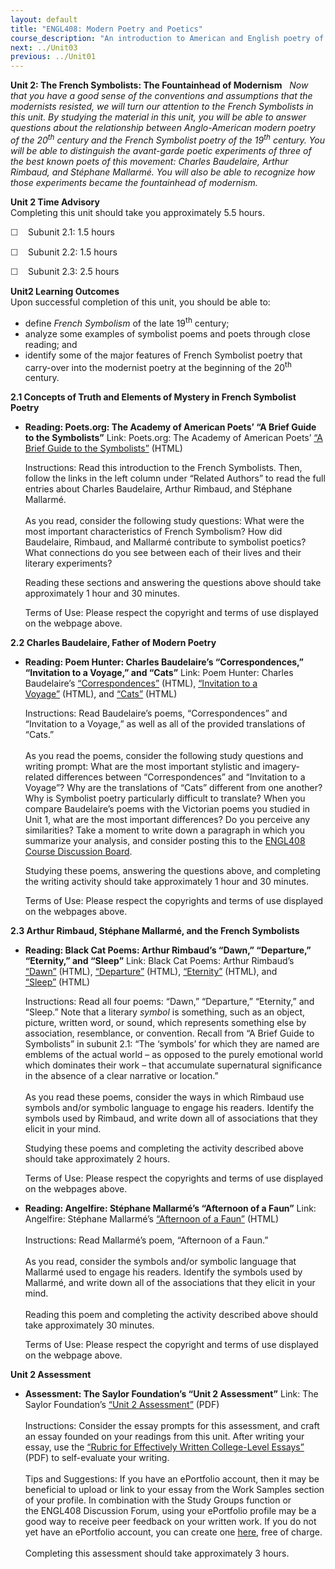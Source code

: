 ```yaml
---
layout: default
title: "ENGL408: Modern Poetry and Poetics"
course_description: "An introduction to American and English poetry of the early to middle 20th centuries, with particular emphasis on the cultural and political context of the era’s poetry."
next: ../Unit03
previous: ../Unit01
---
```

**Unit 2: The French Symbolists: The Fountainhead of Modernism** <span
id="2"></span> 
*Now that you have a good sense of the conventions and assumptions that
the modernists resisted, we will turn our attention to the French
Symbolists in this unit. *By studying the material in this unit, you
will be able to answer questions about the relationship between
Anglo-American modern poetry of the 20<sup>th</sup> century and the
French Symbolist poetry of the 19<sup>th</sup> century. You will be able
to distinguish the avant-garde poetic experiments of three of the best
known poets of this movement: Charles Baudelaire, Arthur Rimbaud, and
Stéphane Mallarmé. You will also be able to recognize how those
experiments became the fountainhead of modernism.**

**Unit 2 Time Advisory**  
Completing this unit should take you approximately 5.5 hours.  
  
 <span
style="color: rgb(51, 51, 51); font-family: sans-serif; line-height: 16.789772033691406px;">☐
   </span>Subunit 2.1: 1.5 hours  
  
 <span
style="color: rgb(51, 51, 51); font-family: sans-serif; line-height: 16.789772033691406px;">☐
   </span>Subunit 2.2: 1.5 hours  
  
 <span
style="color: rgb(51, 51, 51); font-family: sans-serif; line-height: 16.789772033691406px;">☐
   </span>Subunit 2.3: 2.5 hours

**Unit2 Learning Outcomes**  
Upon successful completion of this unit, you should be able to:
-   define *French Symbolism* of the late 19<sup>th</sup> century;
-   analyze some examples of symbolist poems and poets through close
    reading; and
-   identify some of the major features of French Symbolist poetry that
    carry-over into the modernist poetry at the beginning of the
    20<sup>th</sup> century.

**2.1 Concepts of Truth and Elements of Mystery in French Symbolist
Poetry** <span id="2.1"></span> 
-   **Reading: Poets.org: The Academy of American Poets’ “A Brief Guide
    to the Symbolists”**
    Link: Poets.org: The Academy of American Poets’ [“A Brief Guide to
    the
    Symbolists”](http://www.poets.org/viewmedia.php/prmMID/5674) (HTML)  
      
     Instructions: Read this introduction to the French Symbolists.
    Then, follow the links in the left column under “Related Authors” to
    read the full entries about Charles Baudelaire, Arthur Rimbaud, and
    Stéphane Mallarmé.  
        
     As you read, consider the following study questions: What were the
    most important characteristics of French Symbolism? How did
    Baudelaire, Rimbaud, and Mallarmé contribute to symbolist poetics?
    What connections do you see between each of their lives and their
    literary experiments?   
      
     Reading these sections and answering the questions above should
    take approximately 1 hour and 30 minutes.  
      
     Terms of Use: Please respect the copyright and terms of use
    displayed on the webpage above.

**2.2 Charles Baudelaire, Father of Modern Poetry** <span
id="2.2"></span> 
-   **Reading: Poem Hunter: Charles Baudelaire’s “Correspondences,”
    “Invitation to a Voyage,” and “Cats”**
    Link: Poem Hunter: Charles Baudelaire’s
    [“Correspondences”](http://www.poemhunter.com/poem/correspondences/) (HTML),
    [“Invitation to a
    Voyage”](http://www.poemhunter.com/poem/invitation-to-the-voyage/) (HTML),
    and
    [“Cats”](http://www.poemhunter.com/poem/les-chats-cats/) (HTML)  
      
     Instructions: Read Baudelaire’s poems, “Correspondences” and
    “Invitation to a Voyage,” as well as all of the provided
    translations of “Cats.”  
        
     As you read the poems, consider the following study questions and
    writing prompt: What are the most important stylistic and
    imagery-related differences between “Correspondences” and
    “Invitation to a Voyage”? Why are the translations of “Cats”
    different from one another? Why is Symbolist poetry particularly
    difficult to translate? When you compare Baudelaire’s poems with the
    Victorian poems you studied in Unit 1, what are the most important
    differences? Do you perceive any similarities? Take a moment to
    write down a paragraph in which you summarize your analysis, and
    consider posting this to the [ENGL408 Course Discussion
    Board](http://forums.saylor.org/forum/english/ENGL408/).  
      
     Studying these poems, answering the questions above, and completing
    the writing activity should take approximately 1 hour and 30
    minutes.  
      
     Terms of Use: Please respect the copyrights and terms of use
    displayed on the webpages above.

**2.3 Arthur Rimbaud, Stéphane Mallarmé, and the French Symbolists**
<span id="2.3"></span> 
-   **Reading: Black Cat Poems: Arthur Rimbaud’s “Dawn,” “Departure,”
    “Eternity,” and “Sleep”**
    Link: Black Cat Poems: Arthur Rimbaud’s
    [“Dawn”](http://www.blackcatpoems.com/r/dawn.html) (HTML),
    [“Departure”](http://www.blackcatpoems.com/r/departure.html) (HTML),
    [“Eternity”](http://www.blackcatpoems.com/r/eternity.html) (HTML),
    and [“Sleep”](http://www.blackcatpoems.com/r/sleep.html) (HTML)  
      
     Instructions: Read all four poems: “Dawn,” “Departure,” “Eternity,”
    and “Sleep.” Note that a literary *symbol* is something, such as an
    object, picture, written word, or sound, which represents something
    else by association, resemblance, or convention. Recall from “A
    Brief Guide to Symbolists” in subunit 2.1: “The ‘symbols’ for which
    they are named are emblems of the actual world – as opposed to the
    purely emotional world which dominates their work – that accumulate
    supernatural significance in the absence of a clear narrative or
    location.”  
        
     As you read these poems, consider the ways in which Rimbaud use
    symbols and/or symbolic language to engage his readers. Identify the
    symbols used by Rimbaud, and write down all of associations that
    they elicit in your mind.  
      
     Studying these poems and completing the activity described above
    should take approximately 2 hours.  
      
     Terms of Use: Please respect the copyrights and terms of use
    displayed on the webpages above.

-   **Reading: Angelfire: Stéphane Mallarmé’s “Afternoon of a Faun”**
    Link: Angelfire: Stéphane Mallarmé’s [“Afternoon of a
    Faun”](http://www.angelfire.com/art/doit/mallarme.html) (HTML)  
        
     Instructions: Read Mallarmé’s poem, “Afternoon of a Faun.”  
        
     As you read, consider the symbols and/or symbolic language that
    Mallarmé used to engage his readers. Identify the symbols used by
    Mallarmé, and write down all of the associations that they elicit in
    your mind.  
        
     Reading this poem and completing the activity described above
    should take approximately 30 minutes.  
      
     Terms of Use: Please respect the copyright and terms of use
    displayed on the webpage above.

**Unit 2 Assessment** <span id="2.4"></span> 
-   **Assessment: The Saylor Foundation’s “Unit 2 Assessment”**
    Link: The Saylor Foundation’s [“Unit 2
    Assessment”](http://www.saylor.org/site/wp-content/uploads/2013/06/ENGL408-Unit-2-Assessment-FINAL.pdf)
    (PDF)  
        
     Instructions: Consider the essay prompts for this assessment, and
    craft an essay founded on your readings from this unit. After
    writing your essay, use the [“Rubric for Effectively Written
    College-Level
    Essays”](http://www.saylor.org/site/wp-content/uploads/2013/06/ENGL408-Rubric-for-Effectively-Written-College-Level-Essays-FINAL.pdf)
    (PDF) to self-evaluate your writing.  
        
     Tips and Suggestions: If you have an ePortfolio account, then it
    may be beneficial to upload or link to your essay from the Work
    Samples section of your profile. In combination with the Study
    Groups function or the ENGL408 Discussion Forum, using your
    ePortfolio profile may be a good way to receive peer feedback on
    your written work. If you do not yet have an ePortfolio account, you
    can create one [here](http://eportfolio.saylor.org/), free of
    charge.  
        
     Completing this assessment should take approximately 3 hours.



